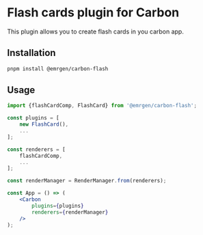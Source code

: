 # Flash cards plugin for Carbon

This plugin allows you to create flash cards in you carbon app.

## Installation

```bash
pnpm install @emrgen/carbon-flash
```

## Usage

```jsx
import {flashCardComp, FlashCard} from '@emrgen/carbon-flash';

const plugins = [
    new FlashCard(),
    ...
];

const renderers = [
    flashCardComp,
    ...
];

const renderManager = RenderManager.from(renderers);

const App = () => (
    <Carbon
        plugins={plugins}
        renderers={renderManager}
    />
);
```
